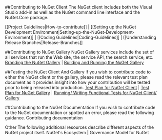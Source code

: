 ##Contributing to NuGet Client
The NuGet client includes both the Visual Studio add-in as well as the NuGet command line interface and the NuGet.Core package.

[[Project Guidelines|How-to-contribute]]  |  [[Setting up the NuGet Development Environment|Setting-up-the-NuGet-Development-Environment]]  |  [[Coding Guidelines|Coding-Guidelines]]  |  [[Understanding Release Branches|Release-Branches]]

##Contributing to NuGet Gallery
NuGet Gallery services include the set of all services that run the Web site, the service API, the search service, etc.
[Branding the NuGet Gallery](https://github.com/NuGet/NuGetGallery/wiki/Branding-the-NuGet-Gallery)  |  [Building and Running the NuGet Gallery](https://github.com/NuGet/NuGetGallery/blob/master/README.md)

##Testing the NuGet Client And Gallery
If you wish to contribute code to either the NuGet client or the gallery, please read the relevant test plan document as it provides insight into how your contribution will be tested prior to being released into production.
[Test Plan for NuGet Client](https://github.com/NuGet/Home/wiki/NuGet-Client-Test-Plan)  |  [Test Plan for NuGet Gallery](https://github.com/NuGet/Home/wiki/NuGet-Gallery-Test-Plan)  |  [Running/ Writing Functional Tests for NuGet Client/ Gallery](https://github.com/NuGet/Home/wiki/Functional-Testing)

##Contributing to the NuGet Documentation
If you wish to contribute code to the NuGet documentation or spotted an error, please read the following guidance.
Contributing documentation

Other
The following additional resources describe different aspects of the NuGet project itself.
NuGet's Ecosystem  |  Governance Model for NuGet